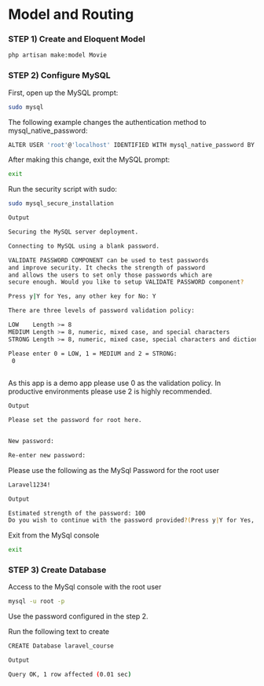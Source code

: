 # Model and Routing 

### STEP 1) Create and Eloquent Model

```bash
php artisan make:model Movie
```

### STEP 2) Configure MySQL 

First, open up the MySQL prompt:

```bash
sudo mysql
```

The following example changes the authentication method to mysql_native_password:

```bash
ALTER USER 'root'@'localhost' IDENTIFIED WITH mysql_native_password BY 'password';
```

After making this change, exit the MySQL prompt:

```bash
exit
```

Run the security script with sudo:

```bash
sudo mysql_secure_installation
```

```bash
Output

Securing the MySQL server deployment.

Connecting to MySQL using a blank password.

VALIDATE PASSWORD COMPONENT can be used to test passwords
and improve security. It checks the strength of password
and allows the users to set only those passwords which are
secure enough. Would you like to setup VALIDATE PASSWORD component?

Press y|Y for Yes, any other key for No: Y

There are three levels of password validation policy:

LOW    Length >= 8
MEDIUM Length >= 8, numeric, mixed case, and special characters
STRONG Length >= 8, numeric, mixed case, special characters and dictionary                  file

Please enter 0 = LOW, 1 = MEDIUM and 2 = STRONG:
 0
 
```

As this app is a demo app please use 0 as the validation policy.
In productive environments please use 2 is highly recommended.

```bash
Output

Please set the password for root here.


New password:

Re-enter new password:

```

Please use the following as the MySql Password for the root user

```bash
Laravel1234!
```
```bash
Output

Estimated strength of the password: 100
Do you wish to continue with the password provided?(Press y|Y for Yes, any other key for No) : Y
```

Exit from the MySql console

```bash
exit
```

### STEP 3) Create Database

Access to the MySql console with the root user

```bash
mysql -u root -p
```

Use the password configured in the step 2.

Run the following text to create 

```bash
CREATE Database laravel_course
```

```bash
Output

Query OK, 1 row affected (0.01 sec)
```
